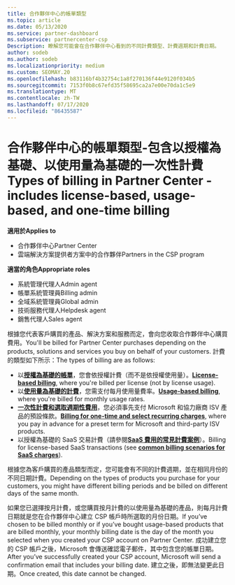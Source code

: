 ```yaml
---
title: 合作夥伴中心的帳單類型
ms.topic: article
ms.date: 05/13/2020
ms.service: partner-dashboard
ms.subservice: partnercenter-csp
Description: 瞭解您可能會在合作夥伴中心看到的不同計費類型、計費週期和計費日期。
author: sodeb
ms.author: sodeb
ms.localizationpriority: medium
ms.custom: SEOMAY.20
ms.openlocfilehash: b83116bf4b32754c1a8f270136f44e9120f034b5
ms.sourcegitcommit: 7153f0b8c67efd35f58695ca2a7e00e70da1c5e9
ms.translationtype: MT
ms.contentlocale: zh-TW
ms.lasthandoff: 07/17/2020
ms.locfileid: "86435587"
---
```

# <a name="types-of-billing-in-partner-center---includes-license-based-usage-based-and-one-time-billing"></a><span data-ttu-id="8f867-103">合作夥伴中心的帳單類型-包含以授權為基礎、以使用量為基礎的一次性計費</span><span class="sxs-lookup"><span data-stu-id="8f867-103">Types of billing in Partner Center - includes license-based, usage-based, and one-time billing</span></span>

<span data-ttu-id="8f867-104">**適用於**</span><span class="sxs-lookup"><span data-stu-id="8f867-104">**Applies to**</span></span>

- <span data-ttu-id="8f867-105">合作夥伴中心</span><span class="sxs-lookup"><span data-stu-id="8f867-105">Partner Center</span></span>
- <span data-ttu-id="8f867-106">雲端解決方案提供者方案中的合作夥伴</span><span class="sxs-lookup"><span data-stu-id="8f867-106">Partners in the CSP program</span></span>

<span data-ttu-id="8f867-107">**適當的角色**</span><span class="sxs-lookup"><span data-stu-id="8f867-107">**Appropriate roles**</span></span>

- <span data-ttu-id="8f867-108">系統管理代理人</span><span class="sxs-lookup"><span data-stu-id="8f867-108">Admin agent</span></span>
- <span data-ttu-id="8f867-109">帳單系統管理員</span><span class="sxs-lookup"><span data-stu-id="8f867-109">Billing admin</span></span>
- <span data-ttu-id="8f867-110">全域系統管理員</span><span class="sxs-lookup"><span data-stu-id="8f867-110">Global admin</span></span>
- <span data-ttu-id="8f867-111">技術服務代理人</span><span class="sxs-lookup"><span data-stu-id="8f867-111">Helpdesk agent</span></span>
- <span data-ttu-id="8f867-112">銷售代理人</span><span class="sxs-lookup"><span data-stu-id="8f867-112">Sales agent</span></span>

<span data-ttu-id="8f867-113">根據您代表客戶購買的產品、解決方案和服務而定，會向您收取合作夥伴中心購買費用。</span><span class="sxs-lookup"><span data-stu-id="8f867-113">You'll be billed for Partner Center purchases depending on the products, solutions and services you buy on behalf of your customers.</span></span> <span data-ttu-id="8f867-114">計費的類型如下所示：</span><span class="sxs-lookup"><span data-stu-id="8f867-114">The types of billing are as follows:</span></span>

- <span data-ttu-id="8f867-115">以[**授權為基礎的帳單**](license-based-billing.md)，您會依授權計費（而不是依授權使用量）。</span><span class="sxs-lookup"><span data-stu-id="8f867-115">[**License-based billing**](license-based-billing.md), where you're billed per license (not by license usage).</span></span>
- <span data-ttu-id="8f867-116">以[**使用量為基礎的計費**](usage-based-billing.md)，您需支付每月使用量費率。</span><span class="sxs-lookup"><span data-stu-id="8f867-116">[**Usage-based billing**](usage-based-billing.md), where you're billed for monthly usage rates.</span></span>
- <span data-ttu-id="8f867-117">[**一次性計費和選取週期性費用**](one-time-and-recurring-billing.md)，您必須事先支付 Microsoft 和協力廠商 ISV 產品的預設條款。</span><span class="sxs-lookup"><span data-stu-id="8f867-117">[**Billing for one-time and select recurring charges**](one-time-and-recurring-billing.md), where you pay in advance for a preset term for Microsoft and third-party ISV products.</span></span>
- <span data-ttu-id="8f867-118">以授權為基礎的 SaaS 交易計費（請參閱[**SaaS 費用的常見計費案例**](common-billing-scenarios-saas.md)）。</span><span class="sxs-lookup"><span data-stu-id="8f867-118">Billing for license-based SaaS transactions (see [**common billing scenarios for SaaS charges**](common-billing-scenarios-saas.md)).</span></span>

<span data-ttu-id="8f867-119">根據您為客戶購買的產品類型而定，您可能會有不同的計費週期，並在相同月份的不同日期計費。</span><span class="sxs-lookup"><span data-stu-id="8f867-119">Depending on the types of products you purchase for your customers, you might have different billing periods and be billed on different days of the same month.</span></span>

<span data-ttu-id="8f867-120">如果您已選擇按月計費，或您購買按月計費的以使用量為基礎的產品，則每月計費日期就是您在合作夥伴中心建立 CSP 帳戶時所選取的月份日期。</span><span class="sxs-lookup"><span data-stu-id="8f867-120">If you’ve chosen to be billed monthly or if you’ve bought usage-based products that are billed monthly, your monthly billing date is the day of the month you selected when you created your CSP account on Partner Center.</span></span> <span data-ttu-id="8f867-121">成功建立您的 CSP 帳戶之後，Microsoft 會傳送確認電子郵件，其中包含您的帳單日期。</span><span class="sxs-lookup"><span data-stu-id="8f867-121">After you’ve successfully created your CSP account, Microsoft will send a confirmation email that includes your billing date.</span></span> <span data-ttu-id="8f867-122">建立之後，即無法變更此日期。</span><span class="sxs-lookup"><span data-stu-id="8f867-122">Once created, this date cannot be changed.</span></span>
